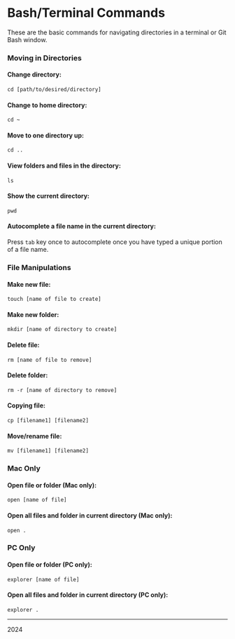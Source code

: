 # Bash/Terminal Commands

These are the basic commands for navigating directories in a terminal or Git Bash window.

### Moving in Directories

#### Change directory:

`cd [path/to/desired/directory]`

#### Change to home directory:

`cd ~`

#### Move to one directory up:

`cd ..`

#### View folders and files in the directory:

`ls`

#### Show the current directory:

`pwd`

#### Autocomplete a file name in the current directory:

Press `tab` key once to autocomplete once you have typed a unique portion of a file name. 

### File Manipulations

#### Make new file:

`touch [name of file to create]`

#### Make new folder:

`mkdir [name of directory to create]`

#### Delete file:

`rm [name of file to remove]`

#### Delete folder:

`rm -r [name of directory to remove]`

#### Copying file:

`cp [filename1] [filename2]`

#### Move/rename file:

`mv [filename1] [filename2]`

### Mac Only

#### Open file or folder (Mac only):

`open [name of file]`

#### Open all files and folder in current directory (Mac only):

`open .`

### PC Only

#### Open file or folder (PC only):

`explorer [name of file]`

#### Open all files and folder in current directory (PC only):

`explorer .`

---

2024